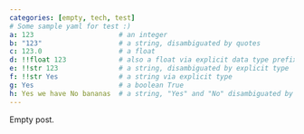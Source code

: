 ```yaml
---
categories: [empty, tech, test]
# Some sample yaml for test :)
a: 123                     # an integer
b: "123"                   # a string, disambiguated by quotes
c: 123.0                   # a float
d: !!float 123             # also a float via explicit data type prefixed by (''' !! ''')
e: !!str 123               # a string, disambiguated by explicit type
f: !!str Yes               # a string via explicit type
g: Yes                     # a boolean True
h: Yes we have No bananas  # a string, "Yes" and "No" disambiguated by context.
---
```

Empty post.
